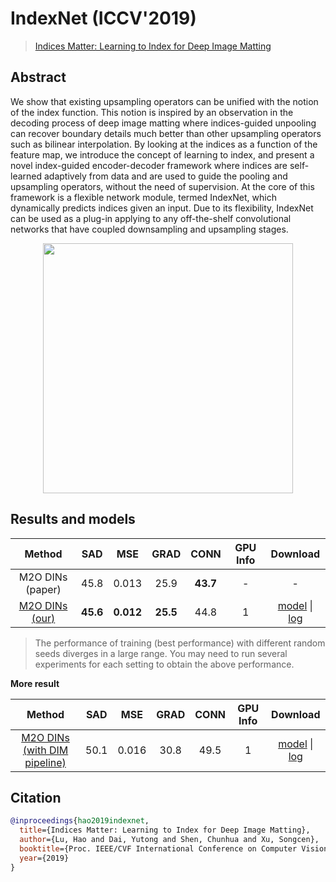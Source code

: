 # IndexNet (ICCV'2019)

> [Indices Matter: Learning to Index for Deep Image Matting](https://arxiv.org/abs/1908.00672)

<!-- [ALGORITHM] -->

## Abstract

<!-- [ABSTRACT] -->

We show that existing upsampling operators can be unified with the notion of the index function. This notion is inspired by an observation in the decoding process of deep image matting where indices-guided unpooling can recover boundary details much better than other upsampling operators such as bilinear interpolation. By looking at the indices as a function of the feature map, we introduce the concept of learning to index, and present a novel index-guided encoder-decoder framework where indices are self-learned adaptively from data and are used to guide the pooling and upsampling operators, without the need of supervision. At the core of this framework is a flexible network module, termed IndexNet, which dynamically predicts indices given an input. Due to its flexibility, IndexNet can be used as a plug-in applying to any off-the-shelf convolutional networks that have coupled downsampling and upsampling stages.

<!-- [IMAGE] -->

<div align=center >
 <img src="https://user-images.githubusercontent.com/12726765/144176083-52604501-1f46-411d-b81a-cad0eb4b529f.png" width="400"/>
</div >

## Results and models

|                                    Method                                     |   SAD    |    MSE    |   GRAD   |   CONN   | GPU Info |                                                                                                                              Download                                                                                                                               |
| :---------------------------------------------------------------------------: | :------: | :-------: | :------: | :------: | :------: | :-----------------------------------------------------------------------------------------------------------------------------------------------------------------------------------------------------------------------------------------------------------------: |
|                               M2O DINs (paper)                                |   45.8   |   0.013   |   25.9   | **43.7** |    -     |                                                                                                                                  -                                                                                                                                  |
| [M2O DINs (our)](/configs/mattors/indexnet/indexnet_mobv2_1x16_78k_comp1k.py) | **45.6** | **0.012** | **25.5** |   44.8   |    1     | [model](https://download.openmmlab.com/mmediting/mattors/indexnet/indexnet_mobv2_1x16_78k_comp1k_SAD-45.6_20200618_173817-26dd258d.pth) \| [log](https://download.openmmlab.com/mmediting/mattors/indexnet/indexnet_mobv2_1x16_78k_comp1k_20200618_173817.log.json) |

> The performance of training (best performance) with different random seeds diverges in a large range. You may need to run several experiments for each setting to obtain the above performance.

**More result**

|                                               Method                                               | SAD  |  MSE  | GRAD | CONN | GPU Info |                                                                                                                                     Download                                                                                                                                      |
| :------------------------------------------------------------------------------------------------: | :--: | :---: | :--: | :--: | :------: | :-------------------------------------------------------------------------------------------------------------------------------------------------------------------------------------------------------------------------------------------------------------------------------: |
| [M2O DINs (with DIM pipeline)](/configs/mattors/indexnet/indexnet_dimaug_mobv2_1x16_78k_comp1k.py) | 50.1 | 0.016 | 30.8 | 49.5 |    1     | [model](https://download.openmmlab.com/mmediting/mattors/indexnet/indexnet_dimaug_mobv2_1x16_78k_comp1k_SAD-50.1_20200626_231857-af359436.pth) \| [log](https://download.openmmlab.com/mmediting/mattors/indexnet/indexnet_dimaug_mobv2_1x16_78k_comp1k_20200626_231857.log.json) |

## Citation

```bibtex
@inproceedings{hao2019indexnet,
  title={Indices Matter: Learning to Index for Deep Image Matting},
  author={Lu, Hao and Dai, Yutong and Shen, Chunhua and Xu, Songcen},
  booktitle={Proc. IEEE/CVF International Conference on Computer Vision (ICCV)},
  year={2019}
}
```
